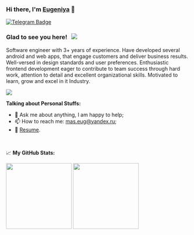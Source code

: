 ### Hi there, I'm <a href="https://github.com/MasEug">Eugeniya</a> 👋

<a href="https://t.me/eugmas" rel="nofollow"><img src="https://camo.githubusercontent.com/a656e15491abeb687ac466ec7c137cc75fb3244ef2b2cfb249da842e04b3fba4/68747470733a2f2f696d672e736869656c64732e696f2f62616467652f2d54656c656772616d2d3030383863633f7374796c653d666c61742d737175617265266c6f676f3d54656c656772616d266c6f676f436f6c6f723d7768697465" alt="Telegram Badge" data-canonical-src="https://img.shields.io/badge/-Telegram-0088cc?style=flat-square&amp;logo=Telegram&amp;logoColor=white" style="max-width:100%;"></a>

### Glad to see you here! &nbsp; ![](https://visitor-badge.glitch.me/badge?page_id=MasEug.MasEug)

Software engineer with 3+ years of experience. Have developed several android and web apps, that engage customers and deliver business results. Well-versed in design standards and user preferences.
Enthusiastic frontend development eager to contribute to team success through hard work, attention to detail and excellent organizational skills. Motivated to learn, grow and excel in it Industry.
<br>

 <img src="https://www.codewars.com/users/maseug/badges/micro" />

**Talking about Personal Stuffs:**

- 💬 Ask me about anything, I am happy to help;
- 📫 How to reach me: mas.eug@yandex.ru;
- 📝 [Resume](https://portfolio.maseug.vercel.app/).

</br>

📈 **My GitHub Stats:**

<p>
  <img height="180em" src="https://github-readme-stats.vercel.app/api?username=MasEug&show_icons=true&hide_border=true&&count_private=true&include_all_commits=true" />
  <img height="180em" src="https://github-readme-stats.vercel.app/api/top-langs/?username=MasEug&exclude_repo=KNN-Image-Classification&show_icons=true&hide_border=true&layout=compact&langs_count=8"/>
</p>
